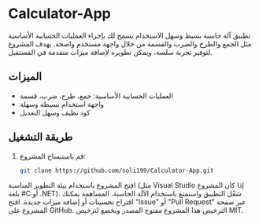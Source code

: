 # Calculator-App

تطبيق آلة حاسبة بسيط وسهل الاستخدام يسمح لك بإجراء العمليات الحسابية الأساسية مثل الجمع والطرح والضرب والقسمة من خلال واجهة مستخدم واضحة. يهدف المشروع لتوفير تجربة سلسة، ويمكن تطويره لإضافة ميزات متقدمة في المستقبل.

## الميزات

- العمليات الحسابية الأساسية: جمع، طرح، ضرب، قسمة
- واجهة استخدام بسيطة وسهلة
- كود نظيف وسهل التعديل

## طريقة التشغيل

1. قم باستنساخ المشروع:
   ```bash
   git clone https://github.com/soli199/Calculator-App.git
افتح المشروع باستخدام بيئة التطوير المناسبة (مثل Visual Studio إذا كان المشروع بلغة #C أو .NET).
شغّل التطبيق واستمتع باستخدام الآلة الحاسبة.
المساهمة
يمكنك اقتراح تحسينات أو إضافة ميزات جديدة.
افتح "Issue" أو "Pull Request" عبر صفحة المشروع على GitHub.
الترخيص
هذا المشروع مفتوح المصدر ويخضع لترخيص MIT.